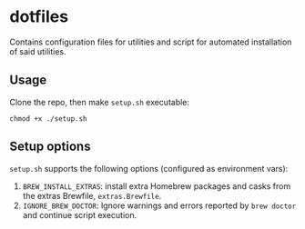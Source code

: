 # dotfiles
Contains configuration files for utilities and script for automated
installation of said utilities.

## Usage
Clone the repo, then make `setup.sh` executable:

```
chmod +x ./setup.sh
```

## Setup options
`setup.sh` supports the following options (configured as environment vars):

1. `BREW_INSTALL_EXTRAS`: install extra Homebrew packages and casks from the
   extras Brewfile, `extras.Brewfile`.
2. `IGNORE_BREW_DOCTOR`: Ignore warnings and errors reported by `brew doctor`
   and continue script execution.
